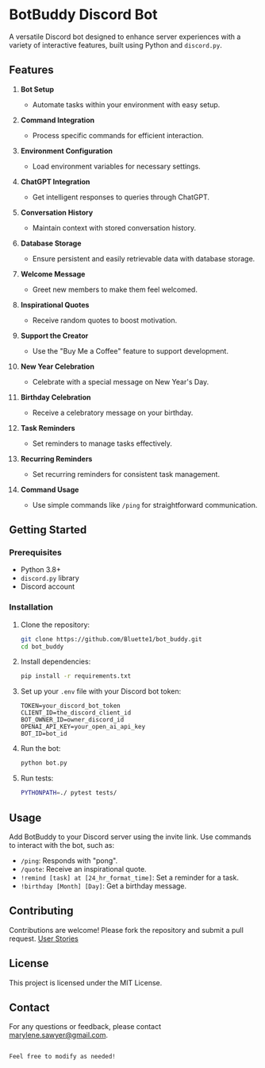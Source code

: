# BotBuddy Discord Bot

A versatile Discord bot designed to enhance server experiences with a variety of interactive features, built using Python and `discord.py`.

## Features

1. **Bot Setup**

   - Automate tasks within your environment with easy setup.

2. **Command Integration**

   - Process specific commands for efficient interaction.

3. **Environment Configuration**

   - Load environment variables for necessary settings.

4. **ChatGPT Integration**

   - Get intelligent responses to queries through ChatGPT.

5. **Conversation History**

   - Maintain context with stored conversation history.

6. **Database Storage**

   - Ensure persistent and easily retrievable data with database storage.

7. **Welcome Message**

   - Greet new members to make them feel welcomed.

8. **Inspirational Quotes**

   - Receive random quotes to boost motivation.

9. **Support the Creator**

   - Use the "Buy Me a Coffee" feature to support development.

10. **New Year Celebration**

    - Celebrate with a special message on New Year's Day.

11. **Birthday Celebration**

    - Receive a celebratory message on your birthday.

12. **Task Reminders**

    - Set reminders to manage tasks effectively.

13. **Recurring Reminders**

    - Set recurring reminders for consistent task management.

14. **Command Usage**
    - Use simple commands like `/ping` for straightforward communication.

## Getting Started

### Prerequisites

- Python 3.8+
- `discord.py` library
- Discord account

### Installation

1. Clone the repository:

   ```bash
   git clone https://github.com/Bluette1/bot_buddy.git
   cd bot_buddy
   ```

2. Install dependencies:

   ```bash
   pip install -r requirements.txt
   ```

3. Set up your `.env` file with your Discord bot token:

   ```env
   TOKEN=your_discord_bot_token
   CLIENT_ID=the_discord_client_id
   BOT_OWNER_ID=owner_discord_id
   OPENAI_API_KEY=your_open_ai_api_key
   BOT_ID=bot_id
   ```

4. Run the bot:
   ```bash
   python bot.py
   ```

5. Run tests:
   ```bash
   PYTHONPATH=./ pytest tests/
   ```

## Usage

Add BotBuddy to your Discord server using the invite link. Use commands to interact with the bot, such as:

- `/ping`: Responds with "pong".
- `/quote`: Receive an inspirational quote.
- `!remind [task] at [24_hr_format_time]`: Set a reminder for a task.
- `!birthday [Month] [Day]`: Get a birthday message.

## Contributing

Contributions are welcome! Please fork the repository and submit a pull request.
[User Stories](https://www.notion.so/BotBuddy-118e6a4d98f280f0ba0ec086577831b4?pvs=4)

## License

This project is licensed under the MIT License.

## Contact

For any questions or feedback, please contact [marylene.sawyer@gmail.com](mailto:marylene.sawyer@gmail.com).

```

Feel free to modify as needed!
```
